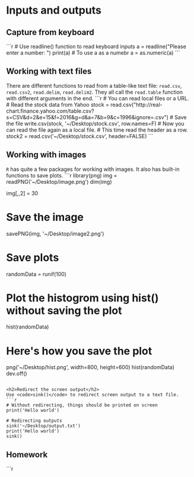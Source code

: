 <h1>Inputs and outputs</h1>

<h2>Capture from keyboard</h2>
```r
# Use readline() function to read keyboard inputs
a = readline("Please enter a number: ")
print(a)
# To use a as a numebr
a = as.numeric(a)
```

<h2>Working with text files</h2>
There are different functions to read from a table-like text file: <code>read.csv</code>, <code>read.csv2</code>, <code>read.delim</code>, <code>read.delim2</code>. They all call the <code>read.table</code> function with different arguments in the end.
```r
# You can read local files or a URL.
# Read the stock data from Yahoo
stock = read.csv("http://real-chart.finance.yahoo.com/table.csv?s=CSV&d=2&e=15&f=2016&g=d&a=7&b=9&c=1996&ignore=.csv")
# Save the file
write.csv(stock, '~/Desktop/stock.csv', row.names=F)
# Now you can read the file again as a local file.
#  This time read the header as a row.
stock2 = read.csv('~/Desktop/stock.csv', header=FALSE)
```

<h2>Working with images</h2>
<code>R</code> has quite a few packages for working with images. It also has built-in functions to save plots.
```r
library(png)
img = readPNG('~/Desktop/image.png')
dim(img)

img[,,2] = 30
# Save the image
savePNG(img, '~/Desktop/image2.png')

# Save plots
randomData = runif(100)
# Plot the histogrom using hist() without saving the plot
hist(randomData)

# Here's how you save the plot
png('~/Desktop/hist.png', width=800, height=600)
hist(randomData)
dev.off()
```

<h2>Redirect the screen output</h2>
Use <code>sink()</code> to redirect screen output to a text file.
```r
# Without redirecting, things should be printed on screen
print('Hello world')

# Redirecting outputs
sink('~/Desktop/output.txt')
print('Hello world')
sink()
```


<h2>Homework</h2>
```r

```
